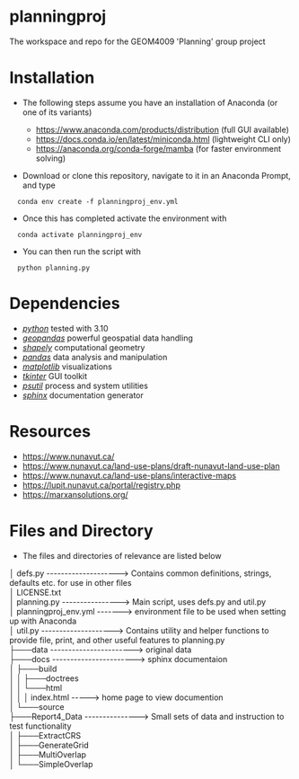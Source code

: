 # planningproj
The workspace and repo for the GEOM4009 'Planning' group project

# Installation
- The following steps assume you have an installation of Anaconda (or one of its variants)
  - https://www.anaconda.com/products/distribution (full GUI available)
  - https://docs.conda.io/en/latest/miniconda.html (lightweight CLI only)
  - https://anaconda.org/conda-forge/mamba (for faster environment solving)  

- Download or clone this repository, navigate to it in an Anaconda Prompt, and type
``` 
  conda env create -f planningproj_env.yml
```
- Once this has completed activate the environment with 
```
  conda activate planningproj_env
``` 
- You can then run the script with
```
  python planning.py
```

# Dependencies
- [*python*](https://www.python.org/) tested with 3.10
- [*geopandas*](https://geopandas.org/) powerful geospatial data handling
- [*shapely*](https://shapely.readthedocs.io/en/stable/manual.html) computational geometry
- [*pandas*](https://pandas.pydata.org/) data analysis and manipulation
- [*matplotlib*](https://matplotlib.org/) visualizations 
- [*tkinter*](https://docs.python.org/3/library/tkinter.html) GUI toolkit
- [*psutil*](https://psutil.readthedocs.io/en/latest/) process and system utilities
- [*sphinx*](https://www.sphinx-doc.org/en/master/) documentation generator



# Resources
- https://www.nunavut.ca/
- https://www.nunavut.ca/land-use-plans/draft-nunavut-land-use-plan
- https://www.nunavut.ca/land-use-plans/interactive-maps
- https://lupit.nunavut.ca/portal/registry.php
- https://marxansolutions.org/

# Files and Directory

- The files and directories of relevance are listed below

│   defs.py --------------------> Contains common definitions, strings, defaults etc. for use in other files \
│   LICENSE.txt \
│   planning.py ----------------> Main script, uses defs.py and util.py \
│   planningproj_env.yml -------> environment file to be used when setting up with Anaconda \
│   util.py --------------------> Contains utility and helper functions to provide file, print, and other useful features to planning.py \
├───data -----------------------> original data \
├───docs -----------------------> sphinx documentaion \
│   ├───build \
│   │   ├───doctrees \
│   │   └───html \
│   │       │   index.html -----> home page to view documention \
│   └───source \
├───Report4_Data ---------------> Small sets of data and instruction to test functionality \
│   ├───ExtractCRS \
│   ├───GenerateGrid \
│   ├───MultiOverlap \
│   └───SimpleOverlap 
